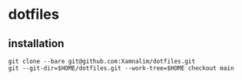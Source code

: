 # dotfiles

## installation
```
git clone --bare git@github.com:Xamnalim/dotfiles.git
git --git-dir=$HOME/dotfiles.git --work-tree=$HOME checkout main
```
